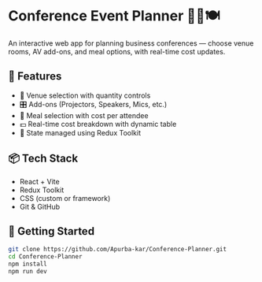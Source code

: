 # Conference Event Planner 🏢🎤🍽️

An interactive web app for planning business conferences — choose venue rooms, AV add-ons, and meal options, with real-time cost updates.

## 🔧 Features

- 🏨 Venue selection with quantity controls
- 🎛️ Add-ons (Projectors, Speakers, Mics, etc.)
- 🍱 Meal selection with cost per attendee
- 💵 Real-time cost breakdown with dynamic table
- 🧠 State managed using Redux Toolkit

## 📦 Tech Stack

- React + Vite
- Redux Toolkit
- CSS (custom or framework)
- Git & GitHub

## 🚀 Getting Started

```bash
git clone https://github.com/Apurba-kar/Conference-Planner.git
cd Conference-Planner
npm install
npm run dev
